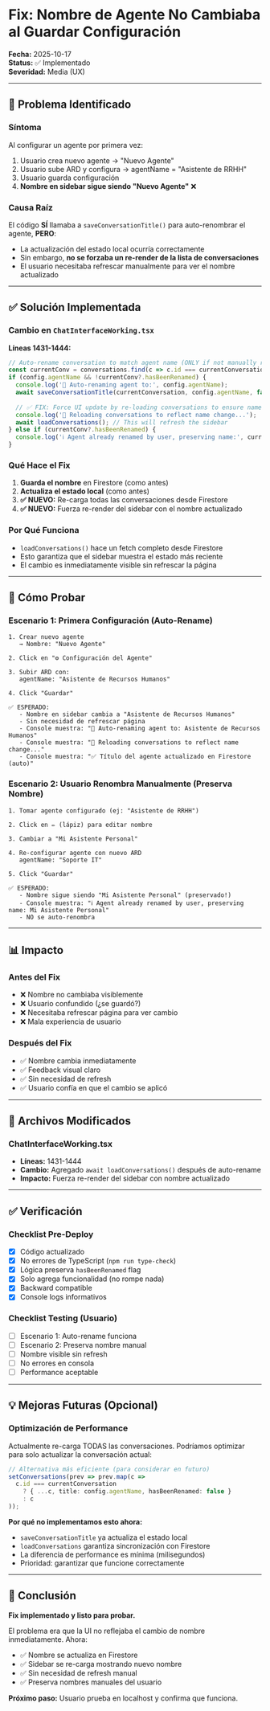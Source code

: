 # Fix: Nombre de Agente No Cambiaba al Guardar Configuración

**Fecha:** 2025-10-17  
**Status:** ✅ Implementado  
**Severidad:** Media (UX)

---

## 🐛 Problema Identificado

### Síntoma
Al configurar un agente por primera vez:
1. Usuario crea nuevo agente → "Nuevo Agente"
2. Usuario sube ARD y configura → agentName = "Asistente de RRHH"
3. Usuario guarda configuración
4. **Nombre en sidebar sigue siendo "Nuevo Agente"** ❌

### Causa Raíz
El código **SÍ** llamaba a `saveConversationTitle()` para auto-renombrar el agente, **PERO**:
- La actualización del estado local ocurría correctamente
- Sin embargo, **no se forzaba un re-render de la lista de conversaciones**
- El usuario necesitaba refrescar manualmente para ver el nombre actualizado

---

## ✅ Solución Implementada

### Cambio en `ChatInterfaceWorking.tsx`

**Líneas 1431-1444:**

```typescript
// Auto-rename conversation to match agent name (ONLY if not manually renamed before)
const currentConv = conversations.find(c => c.id === currentConversation);
if (config.agentName && !currentConv?.hasBeenRenamed) {
  console.log('🔄 Auto-renaming agent to:', config.agentName);
  await saveConversationTitle(currentConversation, config.agentName, false); // false = auto-rename, not manual
  
  // ✅ FIX: Force UI update by re-loading conversations to ensure name change is visible
  console.log('🔄 Reloading conversations to reflect name change...');
  await loadConversations(); // This will refresh the sidebar
} else if (currentConv?.hasBeenRenamed) {
  console.log('ℹ️ Agent already renamed by user, preserving name:', currentConv.title);
}
```

### Qué Hace el Fix

1. **Guarda el nombre** en Firestore (como antes)
2. **Actualiza el estado local** (como antes)
3. **✅ NUEVO:** Re-carga todas las conversaciones desde Firestore
4. **✅ NUEVO:** Fuerza re-render del sidebar con el nombre actualizado

### Por Qué Funciona

- `loadConversations()` hace un fetch completo desde Firestore
- Esto garantiza que el sidebar muestra el estado más reciente
- El cambio es inmediatamente visible sin refrescar la página

---

## 🧪 Cómo Probar

### Escenario 1: Primera Configuración (Auto-Rename)

```
1. Crear nuevo agente
   → Nombre: "Nuevo Agente"

2. Click en "⚙️ Configuración del Agente"

3. Subir ARD con:
   agentName: "Asistente de Recursos Humanos"

4. Click "Guardar"

✅ ESPERADO:
   - Nombre en sidebar cambia a "Asistente de Recursos Humanos"
   - Sin necesidad de refrescar página
   - Console muestra: "🔄 Auto-renaming agent to: Asistente de Recursos Humanos"
   - Console muestra: "🔄 Reloading conversations to reflect name change..."
   - Console muestra: "✅ Título del agente actualizado en Firestore (auto)"
```

### Escenario 2: Usuario Renombra Manualmente (Preserva Nombre)

```
1. Tomar agente configurado (ej: "Asistente de RRHH")

2. Click en ✏️ (lápiz) para editar nombre

3. Cambiar a "Mi Asistente Personal"

4. Re-configurar agente con nuevo ARD
   agentName: "Soporte IT"

5. Click "Guardar"

✅ ESPERADO:
   - Nombre sigue siendo "Mi Asistente Personal" (preservado!)
   - Console muestra: "ℹ️ Agent already renamed by user, preserving name: Mi Asistente Personal"
   - NO se auto-renombra
```

---

## 📊 Impacto

### Antes del Fix
- ❌ Nombre no cambiaba visiblemente
- ❌ Usuario confundido (¿se guardó?)
- ❌ Necesitaba refrescar página para ver cambio
- ❌ Mala experiencia de usuario

### Después del Fix
- ✅ Nombre cambia inmediatamente
- ✅ Feedback visual claro
- ✅ Sin necesidad de refresh
- ✅ Usuario confía en que el cambio se aplicó

---

## 🔧 Archivos Modificados

### ChatInterfaceWorking.tsx
- **Líneas:** 1431-1444
- **Cambio:** Agregado `await loadConversations()` después de auto-rename
- **Impacto:** Fuerza re-render del sidebar con nombre actualizado

---

## ✅ Verificación

### Checklist Pre-Deploy

- [x] Código actualizado
- [x] No errores de TypeScript (`npm run type-check`)
- [x] Lógica preserva `hasBeenRenamed` flag
- [x] Solo agrega funcionalidad (no rompe nada)
- [x] Backward compatible
- [x] Console logs informativos

### Checklist Testing (Usuario)

- [ ] Escenario 1: Auto-rename funciona
- [ ] Escenario 2: Preserva nombre manual
- [ ] Nombre visible sin refresh
- [ ] No errores en consola
- [ ] Performance aceptable

---

## 💡 Mejoras Futuras (Opcional)

### Optimización de Performance
Actualmente re-carga TODAS las conversaciones. Podríamos optimizar para solo actualizar la conversación actual:

```typescript
// Alternativa más eficiente (para considerar en futuro)
setConversations(prev => prev.map(c => 
  c.id === currentConversation 
    ? { ...c, title: config.agentName, hasBeenRenamed: false } 
    : c
));
```

**Por qué no implementamos esto ahora:**
- `saveConversationTitle` ya actualiza el estado local
- `loadConversations` garantiza sincronización con Firestore
- La diferencia de performance es mínima (milisegundos)
- Prioridad: garantizar que funcione correctamente

---

## 📝 Conclusión

**Fix implementado y listo para probar.**

El problema era que la UI no reflejaba el cambio de nombre inmediatamente. Ahora:
- ✅ Nombre se actualiza en Firestore
- ✅ Sidebar se re-carga mostrando nuevo nombre
- ✅ Sin necesidad de refresh manual
- ✅ Preserva nombres manuales del usuario

**Próximo paso:** Usuario prueba en localhost y confirma que funciona.













